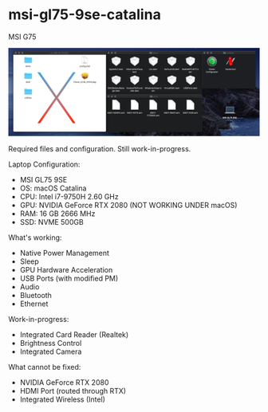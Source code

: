 # msi-gl75-9se-catalina
MSI G75 

![Screenshot Image](https://raw.githubusercontent.com/sini6a/msi-gl75-9se-catalina/master/ss.png)

Required files and configuration. Still work-in-progress.

Laptop Configuration:
- MSI GL75 9SE
- OS: macOS Catalina
- CPU: Intel i7-9750H 2.60 GHz
- GPU: NVIDIA GeForce RTX 2080 (NOT WORKING UNDER macOS)
- RAM: 16 GB 2666 MHz
- SSD: NVME 500GB

What's working:
* Native Power Management
* Sleep
* GPU Hardware Acceleration
* USB Ports (with modified PM)
* Audio
* Bluetooth
* Ethernet

Work-in-progress:
* Integrated Card Reader (Realtek)
* Brightness Control
* Integrated Camera

What cannot be fixed:
* NVIDIA GeForce RTX 2080
* HDMI Port (routed through RTX)
* Integrated Wireless (Intel)
